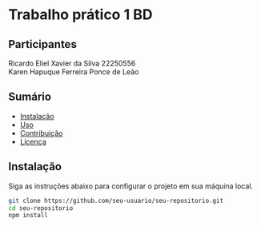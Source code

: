 # Trabalho prático 1 BD

## Participantes
Ricardo Eliel Xavier da Silva 22250556  
Karen Hapuque Ferreira Ponce de Leão 

## Sumário

- [Instalação](#instalação)
- [Uso](#uso)
- [Contribuição](#contribuição)
- [Licença](#licença)

## Instalação

Siga as instruções abaixo para configurar o projeto em sua máquina local.

```bash
git clone https://github.com/seu-usuario/seu-repositorio.git
cd seu-repositorio
npm install
